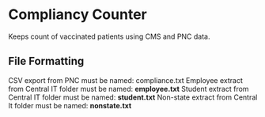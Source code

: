 # Compliancy Counter
 Keeps count of vaccinated patients using CMS and PNC data.

## File Formatting
CSV export from PNC must be named: compliance.txt
Employee extract from Central IT folder must be named: **employee.txt**
Student extract from Central IT folder must be named: **student.txt**
Non-state extract from Central It folder must be named: **nonstate.txt**
